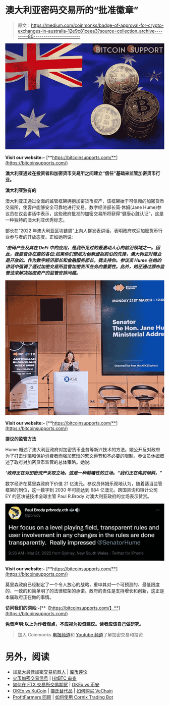 # 澳大利亚密码交易所的“批准徽章”

> 原文：<https://medium.com/coinmonks/badge-of-approval-for-crypto-exchanges-in-australia-12e9c81ceea3?source=collection_archive---------80----------------------->

![](img/85eeb3e032631cb41bd1d4d2010d5683.png)

**Visit our website:-** [**https://bitcoinsupports.com/**](https://bitcoinsupports.com/)

**澳大利亚通过在投资者和加密货币交易所之间建立“信任”基础来监管加密货币行业。**

**澳大利亚独有的**

澳大利亚正通过全面的监管框架拥抱加密货币资产，该框架始于可信赖的加密货币交易所，使客户能够安全可靠地进行交易。数字经济部长简·休姆(Jane Hume)参议员在议会讲话中表示，这些政府批准的加密交易所将获得“健康心脏认证”，这是一种独特的澳大利亚优秀标志。

部长在“2022 年澳大利亚区块链周”上向人群发表讲话，表明政府欢迎加密货币行业参与者的开放态度。正如她所说:

***‘密码产业及其在 DeFi 中的应用，是我所见过的最激动人心的前沿领域之一。因此，我要告诉在座的各位:如果你们想成为创新虚拟前沿的先锋，澳大利亚对商业是开放的。作为数字经济部长和金融服务部长，我支持你。参议员 Hume 在她的讲话中强调了通过加密交易所监管加密货币业务的重要性。此外，她还通过颁布监管法来解决加密资产的监管安排问题。***

![](img/dff3494cb949c511a19c50d6fef45d63.png)

**Visit our website:-** [**https://bitcoinsupports.com/**](https://bitcoinsupports.com/)

**提议的监管方法**

Hume 概述了澳大利亚政府对加密货币业务等新兴技术的方法。她公开反对政府为了打击诈骗和保护消费者而强加繁琐的繁文缛节和不必要的限制。参议员休姆概述了政府对加密货币监管的总体策略。她说:

***‘政府正在对加密资产采取立场。这是一种前瞻性的立场。“我们正在向前倾斜，”***

数字经济在莫里森政府下价值 21 亿澳元。参议员休姆乐观地认为，随着适当监管框架的到位，这一数字到 2030 年可能达到 684 亿澳元。跨国咨询和审计公司 EY 的区块链技术全球主管 Paul R.Brody 对澳大利亚政府的立场表示赞赏。

![](img/ce76575c38cb83605474bb3bccd385fa.png)

**Visit our website:-** [**https://bitcoinsupports.com/**](https://bitcoinsupports.com/)

莫里森政府已经制定了一个令人放心的战略，重申其对一个可预测的、最低限度的、一致的和简单明了的法律框架的承诺。政府的责任是支持增长和创新，这正是本届政府正在做的事情。

**访问我们的网站:-**[**【https://bitcoinsupports.com/】**](https://bitcoinsupports.com/)

**免责声明:以上为作者观点，不应视为投资建议。读者应该自己做研究。**

> 加入 Coinmonks [电报频道](https://t.me/coincodecap)和 [Youtube 频道](https://www.youtube.com/c/coinmonks/videos)了解加密交易和投资

# 另外，阅读

*   [加拿大最佳加密交易机器人](https://coincodecap.com/5-best-crypto-trading-bots-in-canada) | [库币评论](https://coincodecap.com/kucoin-review)
*   [火币加密交易信号](https://coincodecap.com/huobi-crypto-trading-signals) | [HitBTC 审查](/coinmonks/hitbtc-review-c5143c5d53c2)
*   [如何在 FTX 交易所交易期货](https://coincodecap.com/ftx-futures-trading) | [OKEx vs 币安](https://coincodecap.com/okex-vs-binance)
*   [OKEx vs KuCoin](https://coincodecap.com/okex-kucoin) | [摄氏替代品](https://coincodecap.com/celsius-alternatives) | [如何购买 VeChain](https://coincodecap.com/buy-vechain)
*   [ProfitFarmers 回顾](https://coincodecap.com/profitfarmers-review) | [如何使用 Cornix Trading Bot](https://coincodecap.com/cornix-trading-bot)